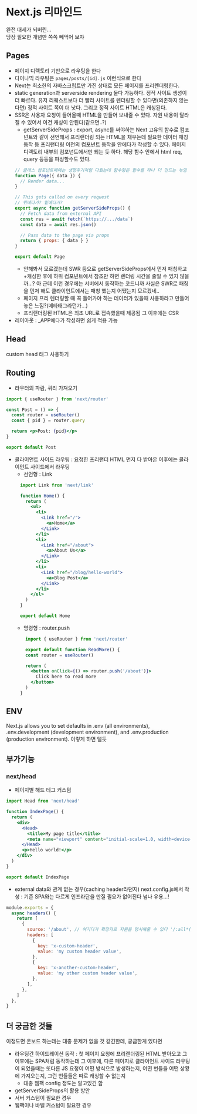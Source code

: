 # Next.js 리마인드

완전 대세가 되버린...  
당장 필요한 개념만 쏙쏙 빼먹어 보쟈

## Pages

- 페이지 디렉토리 기반으로 라우팅을 한다
- 다이나믹 라우팅은 `pages/posts/[id].js` 이런식으로 한다
- Next는 최소한의 자바스크립트만 가진 상태로 모든 페이지를 프리렌더링한다. 
- static generation과 serverside rendering 둘다 가능하다. 정적 사이트 생성이 더 빠르다. 유저 리퀘스트보다 더 빨리 사이트를 렌더링할 수 있다면(의존하지 않는다면) 정적 사이트 쪽이 더 낫다. 그리고 정적 사이트 HTML은 캐싱된다.
- SSR은 사용자 요청이 들어올때 HTML을 만들어 보내줄 수 있다. 자원 내용이 달라질 수 있어서 이건 캐싱이 안된다(같으면..?)
  - getServerSideProps : export, async를 써야하는 Next 고유의 함수로 컴포넌트와 같이 선언해서 프리랜더링 되는 HTML을 채우는데 필요한 데이터 패칭 동작 등 프리랜더링 이전의 컴포넌트 동작을 안에다가 작성할 수 있다. 페이지 디렉토리 내부의 컴포넌트에서만 되는 듯 하다. 해당 함수 안에서 html req, query 등등을 파싱할수도 있다.
  ```jsx
  // 클래스 컴포넌트때에는 생명주기처럼 다뤘는데 함수형은 함수를 하나 더 만드는 늒임
  function Page({ data }) {
    // Render data...
  }

  // This gets called on every request
  // 위에다가? 밑에다가?
  export async function getServerSideProps() {
    // Fetch data from external API
    const res = await fetch(`https://.../data`)
    const data = await res.json()

    // Pass data to the page via props
    return { props: { data } }
  }

  export default Page
  ```
  - 안해봐서 모르겠는데 SWR 등으로 getServerSideProps에서 먼저 패칭하고+캐싱한 후에 하위 컴포넌트에서 참조만 하면 렌더링 시간을 줄일 수 있지 않을까...? 아 근데 이런 경우에는 서버에서 동작하는 코드니까 사실은 SWR로 패칭을 먼저 해도 클라이언트에서는 패칭 했는지 어땠는지 모르겠네..
  - 페이지 프리 렌더링할 때 꼭 들어가야 하는 데이터가 있을때 사용하라고 만들어놓은 느낌?(메타태그라던가...)
  - 프리랜더링된 HTML은 최초 URL로 접속했을때 제공됨 그 이후에는 CSR
- 레이아웃 : _APP에다가 작성하면 쉽게 적용 가능

## Head

custom head 태그 사용하기

## Routing

- 라우터의 파람, 쿼리 가져오기

```jsx
import { useRouter } from 'next/router'

const Post = () => {
  const router = useRouter()
  const { pid } = router.query

  return <p>Post: {pid}</p>
}

export default Post
```

- 클라이언트 사이드 라우팅 : 요청한 프리랜더 HTML 먼저 다 받아온 이후에는 클라이언트 사이드에서 라우팅
  - 선언형 : Link
  ```jsx
    import Link from 'next/link'

    function Home() {
      return (
        <ul>
          <li>
            <Link href="/">
              <a>Home</a>
            </Link>
          </li>
          <li>
            <Link href="/about">
              <a>About Us</a>
            </Link>
          </li>
          <li>
            <Link href="/blog/hello-world">
              <a>Blog Post</a>
            </Link>
          </li>
        </ul>
      )
    }

    export default Home
  ```
  - 명령형 : router.push
  ```jsx
      import { useRouter } from 'next/router'

      export default function ReadMore() {
      const router = useRouter()

      return (
        <button onClick={() => router.push('/about')}>
          Click here to read more
        </button>
      )
    }
  ```

## ENV

Next.js allows you to set defaults in .env (all environments), .env.development (development environment), and .env.production (production environment). 이렇게 하면 댈듯

## 부가기능

### next/head

- 페이지별 해드 테그 커스텀

```jsx
import Head from 'next/head'

function IndexPage() {
  return (
    <div>
      <Head>
        <title>My page title</title>
        <meta name="viewport" content="initial-scale=1.0, width=device-width" />
      </Head>
      <p>Hello world!</p>
    </div>
  )
}

export default IndexPage
```

- external data와 관계 없는 경우(caching header라던지) next.config.js에서 작성 : 기존 SPA와는 다르게 인프라단을 만질 필요가 없어진다 넘나 유용...!

```jsx
module.exports = {
  async headers() {
    return [
      {
        source: '/about', // 여기다가 확장자로 자원을 명시해줄 수 있다 '/:all*(svg|jpg|png)', 이렇게 한다든지
        headers: [
          {
            key: 'x-custom-header',
            value: 'my custom header value',
          },
          {
            key: 'x-another-custom-header',
            value: 'my other custom header value',
          },
        ],
      },
    ]
  },
}
```

## 더 궁금한 것들

이정도면 온보드 하는데는 대충 문제가 없을 것 같긴한데, 궁금한게 있다면

- 라우팅간 하이드레이션 동작 : 첫 페이지 요청에 프리랜더링된 HTML 받아오고 그 이후에는 SPA처럼 동작하는데 그 이후에, 다른 페이지로 클라이언트 사이드 라우팅이 되었을때는 또다른 JS 요청이 어떤 방식으로 발생하는지, 어떤 번들을 어떤 상황에 가져오는지, 그런 번들들은 따로 캐싱할 수 없는지
  - 대충 웹팩 config 정도는 알고있긴 함
- getServerSideProps의 활용 방안
- 서버 커스텀이 필요한 경우
- 웹팩이나 바벨 커스텀이 필요한 경우
